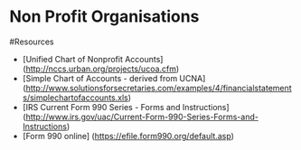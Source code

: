 Non Profit Organisations
========================

#Resources
* [Unified Chart of Nonprofit Accounts] (http://nccs.urban.org/projects/ucoa.cfm)  
* [Simple Chart of Accounts - derived from UCNA] (http://www.solutionsforsecretaries.com/examples/4/financialstatements/simplechartofaccounts.xls)
* [IRS Current Form 990 Series - Forms and Instructions] (http://www.irs.gov/uac/Current-Form-990-Series-Forms-and-Instructions)
* [Form 990 online] (https://efile.form990.org/default.asp)


 




